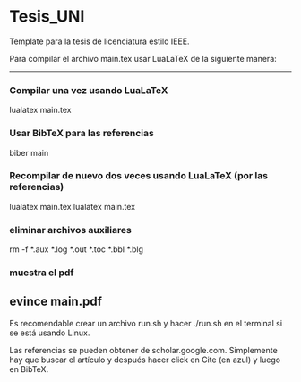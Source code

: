 # Tesis_UNI
Template para la tesis de licenciatura estilo IEEE.

Para compilar el archivo main.tex usar LuaLaTeX de la siguiente manera:

--------------------------------------------------------------------
### Compilar una vez usando LuaLaTeX
lualatex main.tex

### Usar BibTeX para las referencias
biber main

### Recompilar de nuevo dos veces usando LuaLaTeX (por las referencias)
lualatex main.tex
lualatex main.tex

### eliminar archivos auxiliares
rm -f *.aux *.log *.out *.toc *.bbl *.blg

### muestra el pdf
evince main.pdf
--------------------------------------------------------------------

Es recomendable crear un archivo run.sh y hacer ./run.sh en el terminal si se está usando Linux.

Las referencias se pueden obtener de scholar.google.com. Simplemente hay que buscar el artículo y después hacer click en Cite (en azul) y luego en BibTeX.




